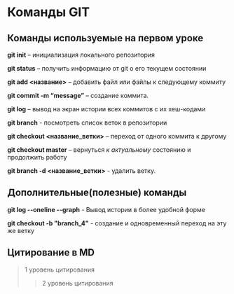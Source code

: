 # Команды GIT

## Команды используемые на первом уроке

**git init** – инициализация локального репозитория

**git status** – получить информацию от git о его текущем состоянии

**git add <название>** – добавить файл или файлы к следующему коммиту

**git commit -m “message”** – создание коммита.

**git log** – вывод на экран истории всех коммитов с их хеш-кодами

**git branch** - посмотреть список веток в репозитории

**git checkout <название_ветки>** – переход от одного коммита к другому

**git checkout master** – вернуться *к актуальному* состоянию и продолжить работу

**git branch -d <название_ветки>** - удалить ветку.

## Дополнительные(полезные) команды

**git log --oneline --graph** - Вывод истории в более удобной форме

**git checkout -b "branch_4"** - создание и одновременный переход на эту же ветку

## Цитирование в MD

> 1 уровень цитирования 
>> 2 уровень цитирования
